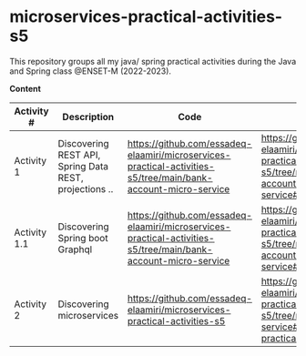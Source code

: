 # microservices-practical-activities-s5

This repository groups all my java/ spring practical activities during the Java and Spring class @ENSET-M (2022-2023).

**Content**

|Activity #|Description|Code|Doc|
|--|--|--|--|
|Activity 1|Discovering REST API, Spring Data REST, projections ..|https://github.com/essadeq-elaamiri/microservices-practical-activities-s5/tree/main/bank-account-micro-service|https://github.com/essadeq-elaamiri/microservices-practical-activities-s5/tree/main/bank-account-micro-service#entities|
|Activity 1.1|Discovering Spring boot Graphql|https://github.com/essadeq-elaamiri/microservices-practical-activities-s5/tree/main/bank-account-micro-service|https://github.com/essadeq-elaamiri/microservices-practical-activities-s5/tree/main/bank-account-micro-service#graphql|
|Activity 2|Discovering microservices|https://github.com/essadeq-elaamiri/microservices-practical-activities-s5|https://github.com/essadeq-elaamiri/microservices-practical-activities-s5/tree/main/customer-service#microservices-practical-app|
